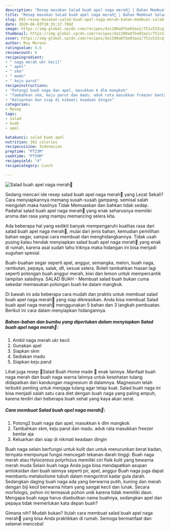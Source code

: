 ```yaml
---
description: "Resep masakan Salad buah apel naga merah🍎 | Bahan Membuat Salad buah apel naga merah🍎 Yang Enak Dan Lezat"
title: "Resep masakan Salad buah apel naga merah🍎 | Bahan Membuat Salad buah apel naga merah🍎 Yang Enak Dan Lezat"
slug: 691-resep-masakan-salad-buah-apel-naga-merah-bahan-membuat-salad-buah-apel-naga-merah-yang-enak-dan-lezat
date: 2020-06-03T10:35:17.798Z
image: https://img-global.cpcdn.com/recipes/da1100a8fbe03aa1/751x532cq70/salad-buah-apel-naga-merah🍎-foto-resep-utama.jpg
thumbnail: https://img-global.cpcdn.com/recipes/da1100a8fbe03aa1/751x532cq70/salad-buah-apel-naga-merah🍎-foto-resep-utama.jpg
cover: https://img-global.cpcdn.com/recipes/da1100a8fbe03aa1/751x532cq70/salad-buah-apel-naga-merah🍎-foto-resep-utama.jpg
author: Roy Moreno
ratingvalue: 4.6
reviewcount: 6
recipeingredient:
- " naga merah ukr kecil"
- " apel"
- " skm"
- " madu"
- " keju parut"
recipeinstructions:
- "Potong2 buah naga dan apel, masukkan k dlm mangkok"
- "Tambahkan skm, keju parut dan madu. aduk rata masukkan freezer bentar aja"
- "Keluarkan dan siap di nikmati keadaan dingin"
categories:
- Resep
tags:
- salad
- buah
- apel

katakunci: salad buah apel 
nutrition: 262 calories
recipecuisine: Indonesian
preptime: "PT23M"
cooktime: "PT59M"
recipeyield: "4"
recipecategory: Lunch

---
```



![Salad buah apel naga merah🍎](https://img-global.cpcdn.com/recipes/da1100a8fbe03aa1/751x532cq70/salad-buah-apel-naga-merah🍎-foto-resep-utama.jpg)

Sedang mencari ide resep salad buah apel naga merah🍎 yang Lezat Sekali? Cara menyiapkannya memang susah-susah gampang. semisal salah mengolah maka hasilnya Tidak Memuaskan dan bahkan tidak sedap. Padahal salad buah apel naga merah🍎 yang enak seharusnya memiliki aroma dan rasa yang mampu memancing selera kita.

Ada beberapa hal yang sedikit banyak mempengaruhi kualitas rasa dari salad buah apel naga merah🍎, mulai dari jenis bahan, kemudian pemilihan bahan segar, sampai cara membuat dan menghidangkannya. Tidak usah pusing kalau hendak menyiapkan salad buah apel naga merah🍎 yang enak di rumah, karena asal sudah tahu triknya maka hidangan ini bisa menjadi suguhan spesial.

Buah-buahan segar seperti apel, anggur, semangka, melon, buah naga, rambutan, pepaya, salak, dll, sesuai selera. Boleh tambahkan hiasan lagi seperti potongan buah anggur merah, kiwi dan lemon untuk mempercantik tampilan saladnya. SALAD BUAH - Membuat salad buah bukan cuma sekedar memasukan potongan buah ke dalam mangkuk.


Di bawah ini ada beberapa cara mudah dan praktis untuk membuat salad buah apel naga merah🍎 yang siap dikreasikan. Anda bisa membuat Salad buah apel naga merah🍎 menggunakan 5 bahan dan 3 langkah pembuatan. Berikut ini cara dalam menyiapkan hidangannya.

<!--inarticleads1-->

##### Bahan-bahan dan bumbu yang diperlukan dalam menyiapkan Salad buah apel naga merah🍎:

1. Ambil  naga merah ukr kecil
1. Gunakan  apel
1. Siapkan  skm
1. Sediakan  madu
1. Siapkan  keju parut


Lihat juga resep 🍓Salad Buah Home made 🍇 enak lainnya. Manfaat buah naga merah dan buah naga warna lainnya untuk kesehatan tulang didapatkan dari kandungan magnesium di dalamnya. Magnesium telah terbukti penting untuk menjaga tulang agar tetap kuat. Salad buah naga ini bisa menjadi salah satu cara diet dengan buah naga yang paling ampuh, karena terdiri dari beberapa buah sehat yang kaya akan serat. 

<!--inarticleads2-->

##### Cara membuat Salad buah apel naga merah🍎:

1. Potong2 buah naga dan apel, masukkan k dlm mangkok
1. Tambahkan skm, keju parut dan madu. aduk rata masukkan freezer bentar aja
1. Keluarkan dan siap di nikmati keadaan dingin


Buah naga selain berfungsi untuk kulit dan untuk menurunkan berat badan, ternyata mempunyai fungsi mencegah tekanan darah tinggi. Buah naga merah atau Hylocereus polyrhizus memiliki ciri fisik kulit yang bewarna merah muda Selain buah naga Anda juga bisa mendapatkan asupan antioksidan dari buah lainnya seperti pir, apel, anggur Buah naga juga dapat membantu metabolisme tubuh dalam mengontrol kadar gula darah. Sedangkan daging buah naga ada yang berwarna putih, kuning dan merah dengan biji kecil berwarna hitam yang sangat kecil dan lunak. Secara morfologis, pohon ini termasuk pohon unik karena tidak memiliki daun. Mengapa buah naga harus disebutkan nama buahnya, sedangkan apel dan pepaya tidak memerlukan kata depan buah? 

Gimana nih? Mudah bukan? Itulah cara membuat salad buah apel naga merah🍎 yang bisa Anda praktikkan di rumah. Semoga bermanfaat dan selamat mencoba!

